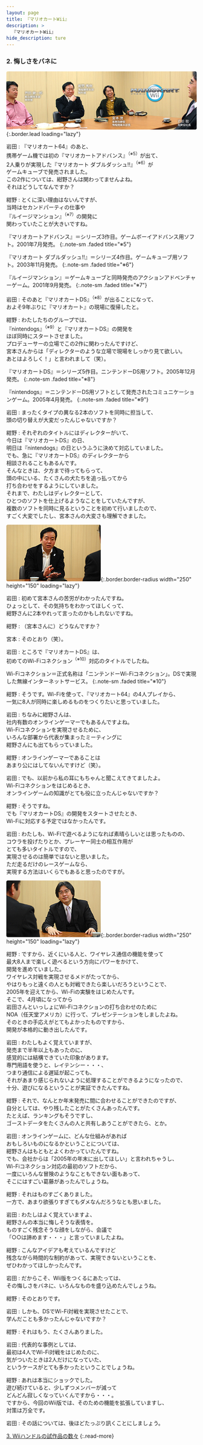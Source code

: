 ```yaml
---
layout: page
title: 『マリオカートWii』
description: >
  『マリオカートWii』
hide_description: ture
---
```


### 2. 悔しさをバネに

![](/interviews/jp/wii/rmcj/vol1/img/mainvisual.jpg){:.border.lead loading="lazy"}

岩田
: 『マリオカート64』のあと、<br>携帯ゲーム機では初の『マリオカートアドバンス』<sup>（※5）</sup>が出て、<br>2人乗りが実現した『マリオカート ダブルダッシュ!!』<sup>（※6）</sup>が<br>ゲームキューブで発売されました。<br>この2作については、紺野さんは関わってませんよね。<br>それはどうしてなんですか？

紺野
: とくに深い理由はないんですが、<br>当時はセカンドパーティの仕事や<br>『ルイージマンション』<sup>（※7）</sup>の開発に<br>関わっていたことが大きいですね。

『マリオカートアドバンス』＝シリーズ3作目。ゲームボーイアドバンス用ソフト。2001年7月発売。
{:.note-sm .faded title="※5"}

『マリオカート ダブルダッシュ!!』＝シリーズ4作目。ゲームキューブ用ソフト。2003年11月発売。
{:.note-sm .faded title="※6"}

『ルイージマンション』＝ゲームキューブと同時発売のアクションアドベンチャーゲーム。2001年9月発売。
{:.note-sm .faded title="※7"}

岩田
: そのあと『マリオカートDS』<sup>（※8）</sup>が出ることになって、<br>およそ9年ぶりに『マリオカート』の現場に復帰したと。

紺野
: わたしたちのグループでは、<br>『nintendogs』<sup>（※9）</sup>と『マリオカートDS』の開発を<br>ほぼ同時にスタートさせました。<br>プロデューサーの立場でこの2作に関わったんですけど、<br>宮本さんからは「ディレクターのような立場で現場をしっかり見て欲しい。<br>あとはよろしく！」と言われまして（笑）。

『マリオカートDS』＝シリーズ5作目。ニンテンドーDS用ソフト。2005年12月発売。
{:.note-sm .faded title="※8"}

『nintendogs』＝ニンテンドーDS用ソフトとして発売されたコミュニケーションゲーム。2005年4月発売。
{:.note-sm .faded title="※9"}

岩田
: まったくタイプの異なる2本のソフトを同時に担当して、<br>頭の切り替えが大変だったんじゃないですか？

紺野
: それぞれのタイトルにはディレクターがいて、<br>今日は『マリオカートDS』の日、<br>明日は『nintendogs』の日というふうに決めて対応していました。<br>でも、急に『マリオカートDS』のディレクターから<br>相談されることもあるんです。<br>そんなときは、夕方まで待ってもらって、<br>頭の中にいる、たくさんの犬たちを追っ払ってから<br>打ち合わせをするようにしていました。<br>それまで、わたしはディレクターとして、<br>ひとつのソフトを仕上げるようなことをしていたんですが、<br>複数のソフトを同時に見るということを初めて行いましたので、<br>すごく大変でしたし、宮本さんの大変さも理解できました。

![](/interviews/jp/wii/rmcj/vol1/img/photo5.jpg){:.border.border-radius width="250" height="150" loading="lazy"}

岩田
: 初めて宮本さんの苦労がわかったんですね。<br>ひょっとして、その気持ちをわかってほしくって、<br>紺野さんに2本やれって言ったのかもしれないですね。

紺野
: （宮本さんに）どうなんですか？

宮本
: そのとおり（笑）。

岩田
: ところで『マリオカートDS』は、<br>初めてのWi-Fiコネクション<sup>（※10）</sup>対応のタイトルでしたね。

Wi-Fiコネクション＝正式名称は「ニンテンドーWi-Fiコネクション」。DSで実現した無線インターネットサービス。
{:.note-sm .faded title="※10"}

紺野
: そうです。Wi-Fiを使って、『マリオカート64』の4人プレイから、<br>一気に8人が同時に楽しめるものをつくりたいと思っていました。

岩田
: ちなみに紺野さんは、<br>社内有数のオンラインゲーマーでもあるんですよね。<br>Wi-Fiコネクションを実現させるために、<br>いろんな部署から代表が集まったミーティングに<br>紺野さんにも出てもらっていました。

紺野
: オンラインゲーマーであることは<br>あまり公にはしてないんですけど（笑）。

岩田
: でも、以前から私の耳にもちゃんと聞こえてきてましたよ。<br>Wi-Fiコネクションをはじめるとき、<br>オンラインゲームの知識がとても役に立ったんじゃないですか？

紺野
: そうですね。<br>でも『マリオカートDS』の開発をスタートさせたとき、<br>Wi-Fiに対応する予定ではなかったんです。

岩田
: わたしも、Wi-Fiで遊べるようになれば素晴らしいとは思ったものの、<br>コウラを投げたりとか、プレーヤー同士の相互作用が<br>とても多いタイトルですので、<br>実現させるのは簡単ではないと思いました。<br>ただ走るだけのレースゲームなら、<br>実現する方法はいくらでもあると思ったのですが。

![](/interviews/jp/wii/rmcj/vol1/img/photo6.jpg){:.border.border-radius width="250" height="150" loading="lazy"}

紺野
: ですから、近くにいる人と、ワイヤレス通信の機能を使って<br>最大8人まで楽しく遊べるという方向にパワーをかけて、<br>開発を進めていました。<br>ワイヤレス対戦を実現させるメドがたってから、<br>やはりもっと遠くの人とも対戦できたら楽しいだろうということで、<br>2005年を迎えてから、Wi-Fiの実験をはじめたんです。<br>そこで、4月頃になってから<br>岩田さんといっしょにWi-Fiコネクションの打ち合わせのために<br>NOA（任天堂アメリカ）に行って、プレゼンテーションをしましたよね。<br>そのときの手応えがとてもよかったものですから、<br>開発が本格的に動き出したんです。

岩田
: わたしもよく覚えていますが、<br>発売まで半年以上もあったのに、<br>感覚的には結構できていた印象があります。<br>専門用語を使うと、レイテンシー・・・、<br>つまり通信による遅延が起こっても、<br>それがあまり感じられないように処理することができるようになったので、<br>十分、遊びになるということが実証できたんですね。

紺野
: それで、なんとか年末発売に間に合わせることができたのですが、<br>自分としては、やり残したことがたくさんあったんです。<br>たとえば、ランキングもそうですし、<br>ゴーストデータをたくさんの人と共有しあうことができたら、とか。

岩田
: オンラインゲームに、どんな仕組みがあれば<br>おもしろいものになるかということについては、<br>紺野さんはもともとよくわかっていたんですね。<br>でも、会社からは「2005年の年末に出してほしい」と言われちゃうし、<br>Wi-Fiコネクション対応の最初のソフトだから、<br>一度にいろんな冒険のようなこともできない面もあって、<br>そこにはすごい葛藤があったんでしょうね。

紺野
: それはものすごくありました。<br>一方で、あまり欲張りすぎてもダメなんだろうなとも思いました。

岩田
: わたしはよく覚えていますよ、<br>紺野さんの本当に悔しそうな表情を。<br>ものすごく残念そうな顔をしながら、会議で<br>「○○は諦めます・・・」と言っていましたよね。

紺野
: こんなアイデアも考えているんですけど<br>残念ながら時間的な制約があって、実現できないということを、<br>ぜひわかってほしかったんです。

岩田
: だからこそ、Wii版をつくるにあたっては、<br>その悔しさをバネに、いろんなものを盛り込めたんでしょうね。

紺野
: そのとおりです。

岩田
: しかも、DSでWi-Fi対戦を実現させたことで、<br>学んだことも多かったんじゃないですか？

紺野
: それはもう、たくさんありました。

岩田
: 代表的な事例としては、<br>最初は4人でWi-Fi対戦をはじめたのに、<br>気がついたときは2人だけになっていた、<br>というケースがとても多かったということでしょうね。

紺野
: あれは本当にショックでした。<br>遊び続けていると、少しずつメンバーが減って<br>どんどん寂しくなっていくんですから・・・。<br>ですから、今回のWii版では、そのための機能を拡張していますし、<br>対策は万全です。

岩田
: その話については、後ほどたっぷり訊くことにしましょう。

[3. Wiiハンドルの試作品の数々](3.md)
{:.read-more}


